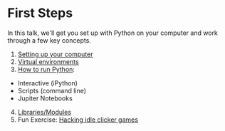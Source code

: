 # First Steps

In this talk, we'll get you set up with Python on your computer and work through a few key concepts.

1. [Setting up your computer](Preparation.md)
2. [Virtual environments](VirtualEnvironments.md)
3. [How to run Python](HowToRun.md):
  * Interactive (iPython)
  * Scripts (command line)
  * Jupiter Notebooks
4. [Libraries/Modules](Libraries.md)
5. Fun Exercise: [Hacking idle clicker games](IdleClicker.md)
